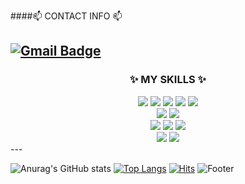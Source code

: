 

<!--
**Liakim94/Liakim94** is a ✨ _special_ ✨ repository because its `README.md` (this file) appears on your GitHub profile.

Here are some ideas to get you started:

- 🔭 I’m currently working on ...
- 🌱 I’m currently learning ...
- 👯 I’m looking to collaborate on ...
- 🤔 I’m looking for help with ...
- 💬 Ask me about ...
- 📫 How to reach me: ...
- 😄 Pronouns: ...
- ⚡ Fun fact: ...

-->
####📫 CONTACT INFO 📫<br/>

[![Gmail Badge](https://img.shields.io/badge/Gmail-d14836?style=flat-square&logo=Gmail&logoColor=white&link=mailto:do942003@gmail.com)](mailto:do942003@gmail.com)
---
<div align="center">
  <h3>✨ MY SKILLS ✨</h3>
  <img src="https://img.shields.io/badge/java-007396?style=for-the-badge&logo=java&logoColor=white"> 
  <img src="https://img.shields.io/badge/html5-E34F26?style=for-the-badge&logo=html5&logoColor=white"> 
  <img src="https://img.shields.io/badge/css-1572B6?style=for-the-badge&logo=css3&logoColor=white"> 
  <img src="https://img.shields.io/badge/javascript-F7DF1E?style=for-the-badge&logo=javascript&logoColor=black"> 
  <img src="https://img.shields.io/badge/jquery-0769AD?style=for-the-badge&logo=jquery&logoColor=white">
  <br>
  
  <img src="https://img.shields.io/badge/oracle-F80000?style=for-the-badge&logo=oracle&logoColor=white"> 
  <img src="https://img.shields.io/badge/mysql-4479A1?style=for-the-badge&logo=mysql&logoColor=white"> 
  <br>
  
  <img src="https://img.shields.io/badge/spring-6DB33F?style=for-the-badge&logo=spring&logoColor=white"> 
  <img src="https://img.shields.io/badge/springboot-#6DB33F?style=for-the-badge&logo=springboot&logoColor=#6DB33F">
  <img src="https://img.shields.io/badge/apache tomcat-F8DC75?style=for-the-badge&logo=apachetomcat&logoColor=white">
  <br>
  
  <img src="https://img.shields.io/badge/github-181717?style=for-the-badge&logo=github&logoColor=white">
  <img src="https://img.shields.io/badge/git-F05032?style=for-the-badge&logo=git&logoColor=white">
  <br>
</div>
---

![Anurag's GitHub stats](https://github-readme-stats.vercel.app/api?username=Liakim94&show_icons=true&theme=radical)
[![Top Langs](https://github-readme-stats.vercel.app/api/top-langs/?username=Liakim94)](https://github.com/Liakim94/github-readme-stats)
[![Hits](https://hits.seeyoufarm.com/api/count/incr/badge.svg?url=https%3A%2F%2Fgithub.com%2FLiakim94&count_bg=%233D94C8&title_bg=%23555555&icon=&icon_color=%23E7E7E7&title=hits&edge_flat=true)](https://hits.seeyoufarm.com)
![Footer](https://capsule-render.vercel.app/api?type=waving&color=auto&height=200&section=footer)

